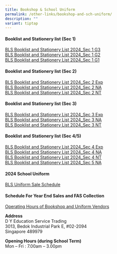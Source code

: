 ```yaml
---
title: Bookshop & School Uniform
permalink: /other-links/bookshop-and-sch-uniform/
description: ""
variant: tiptap
---
```

<h4><strong>Booklist and Stationery list (Sec 1)</strong></h4><p><a href="/files/Sec_1_G3_2024.pdf" rel="noopener noreferrer nofollow" target="_blank">BLS Booklist and Stationery List 2024_Sec 1 G3</a><br><a href="/files/Sec_1_G2_2024.pdf" rel="noopener noreferrer nofollow" target="_blank">BLS Booklist and Stationery List 2024_Sec 1 G2</a><br><a href="/files/Sec_1_G1_2024.pdf" rel="noopener noreferrer nofollow" target="_blank">BLS Booklist and Stationery List 2024_Sec 1 G1</a></p><h4><strong>Booklist and Stationery list (Sec 2)</strong></h4><p><a href="/files/Sec_2Exp_2024.pdf" rel="noopener noreferrer nofollow" target="_blank">BLS Booklist and Stationery List 2024_Sec 2 Exp</a><br><a href="/files/Sec_2NA_2024.pdf" rel="noopener noreferrer nofollow" target="_blank">BLS Booklist and Stationery List 2024_Sec 2 NA</a><br><a href="/files/Sec_2NT_2024.pdf" rel="noopener noreferrer nofollow" target="_blank">BLS Booklist and Stationery List 2024_Sec 2 NT</a></p><h4><strong>Booklist and Stationery list (Sec 3)</strong></h4><p><a href="/files/Sec_3Exp_2024.pdf" rel="noopener noreferrer nofollow" target="_blank">BLS Booklist and Stationery List 2024_Sec 3 Exp</a><br><a href="/files/Sec_3NA_2024.pdf" rel="noopener noreferrer nofollow" target="_blank">BLS Booklist and Stationery List 2024_Sec 3 NA</a><br><a href="/files/Sec_3NT_2024.pdf" rel="noopener noreferrer nofollow" target="_blank">BLS Booklist and Stationery List 2024_Sec 3 NT</a></p><h4><strong>Booklist and Stationery list (Sec 4/5)</strong></h4><p><a href="/files/Sec_4Exp_2024.pdf" rel="noopener noreferrer nofollow" target="_blank">BLS Booklist and Stationery List 2024_Sec 4 Exp</a><br><a href="/files/Sec_4NA_2024.pdf" rel="noopener noreferrer nofollow" target="_blank">BLS Booklist and Stationery List 2024_Sec 4 NA</a><br><a href="/files/Sec_4NT_2024.pdf" rel="noopener noreferrer nofollow" target="_blank">BLS Booklist and Stationery List 2024_Sec 4 NT</a><br><a href="/files/Sec_5NA_2024.pdf" rel="noopener noreferrer nofollow" target="_blank">BLS Booklist and Stationery List 2024_Sec 5 NA</a></p><h4><strong>2024 School Uniform</strong></h4><p><a href="/files/BLSS___2023_Year_End_Sale_CF_Shanghai.pdf" rel="noopener noreferrer nofollow" target="_blank">BLS Uniform Sale Schedule</a></p><h4><strong>Schedule For Year End Sales and FAS Collection</strong></h4><p><a href="/files/BLS_Year_End_Schedule_for_Sales_and_FAS_collection_of_Textbooks_and_Uniform__2023_.pdf" rel="noopener noreferrer nofollow" target="_blank">Operating Hours of Bookshop and Uniform Vendors</a></p><p><strong>Address</strong><br>D Y Education Service Trading<br>3013, Bedok Industrial Park E, #02-2094<br>Singapore 489979</p><p><strong>Opening Hours (during School Term)</strong><br>Mon – Fri : 7.00am – 3.00pm</p>
